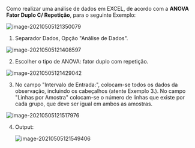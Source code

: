 Como realizar uma análise de dados em EXCEL, de acordo com a **ANOVA Fator Duplo C/ Repetição**, para o seguinte Exemplo:


![image-20210505121350079](C:\Users\fatib\AppData\Roaming\Typora\typora-user-images\image-20210505121350079.png)

1. Separador Dados, Opção "Análise de Dados".

![image-20210505121408597](C:\Users\fatib\AppData\Roaming\Typora\typora-user-images\image-20210505121408597.png)

2. Escolher o tipo de ANOVA: fator duplo com repetição.

![image-20210505121429042](C:\Users\fatib\AppData\Roaming\Typora\typora-user-images\image-20210505121429042.png)



3. No campo "Intervalo de Entrada:", colocam-se todos os dados da observação, incluindo os cabeçalhos (atente Exemplo 3.). No campo "Linhas por Amostra" colocam-se o número de linhas que existe por cada grupo, que deve ser igual em ambos as amostras.

![image-20210505121517976](C:\Users\fatib\AppData\Roaming\Typora\typora-user-images\image-20210505121517976.png)

4. Output:

   ![image-20210505121549406](C:\Users\fatib\AppData\Roaming\Typora\typora-user-images\image-20210505121549406.png)

